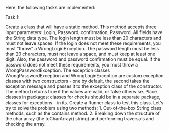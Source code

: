 Here, the following tasks are implemented:

Task 1:

Create a class that will have a static method. This method accepts three input parameters: Login, Password, confirmation, Password. All fields have the String data type. The login length must be less than 20 characters and must not leave spaces. If the login does not meet these requirements, you must "throw" a WrongLoginException. The password length must be less than 20 characters, must not leave a space, and must keep at least one digit. Also, the password and password confirmation must be equal. If the password does not meet these requirements, you must throw a WrongPasswordException. The exception classes WrongPasswordException and WrongLoginException are custom exception classes with two constructors - one by default, the second takes the exception message and passes it to the exception class of the constructor. The method returns true if the values ​​are valid, or false otherwise. Place classes in packages: classes for checks should be in a separate package, classes for exceptions - in its. Create a Runner class to test this class. Let's try to solve the problem using two methods: 1. Out-of-the-box String class methods, such as the contains method. 2. Breaking down the structure of the char array (the toCharArray() string) and performing traversals and checking the array.
